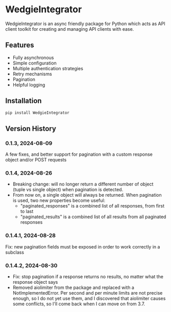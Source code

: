 # WedgieIntegrator
WedgieIntegrator is an async friendly package for Python which acts as API client toolkit for creating and managing API clients with ease.

## Features

- Fully asynchronous
- Simple configuration
- Multiple authentication strategies
- Retry mechanisms
- Pagination
- Helpful logging

## Installation

```bash
pip install WedgieIntegrator
```

## Version History

### 0.1.3, 2024-08-09
A few fixes, and better support for pagination with a custom response object and/or POST requests

### 0.1.4, 2024-08-26
- Breaking change: will no longer return a different number of object (tuple vs single object) when pagination is detected.
- From now on, a single object will always be returned. When pagination is used, two new properties become useful:
  - "paginated_responses" is a combined list of all responses, from first to last
  - "paginated_results" is a combined list of all results from all paginated responses

### 0.1.4.1, 2024-08-28
Fix: new pagination fields must be exposed in order to work correctly in a subclass

### 0.1.4.2, 2024-08-30
- Fix: stop pagination if a response returns no results, no matter what the response object says
- Removed aiolimiter from the package and replaced with a NotImplementedError. Per second and per minute limits are not
 precise enough, so I do not yet use them, and I discovered that aiolimiter causes some conflicts, so I'll come back when I can move on from 3.7.

